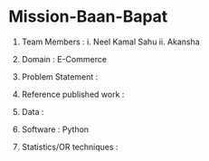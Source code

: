 # Mission-Baan-Bapat
1. Team Members :
    i. Neel Kamal Sahu
    ii. Akansha
   
2. Domain : E-Commerce

3. Problem Statement :

4. Reference published work :

5. Data :

6. Software : Python

7. Statistics/OR techniques :
   
